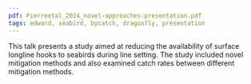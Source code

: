 ```yaml
---
pdf: Pierreetal_2014_novel-approaches-presentation.pdf
tags: edward, seabird, bycatch, dragonfly, presentation
---
```

This talk presents a study aimed at reducing the availability of surface longline hooks to seabirds during line
setting.  The study included novel mitigation methods and also examined catch rates between different mitigation methods. 
